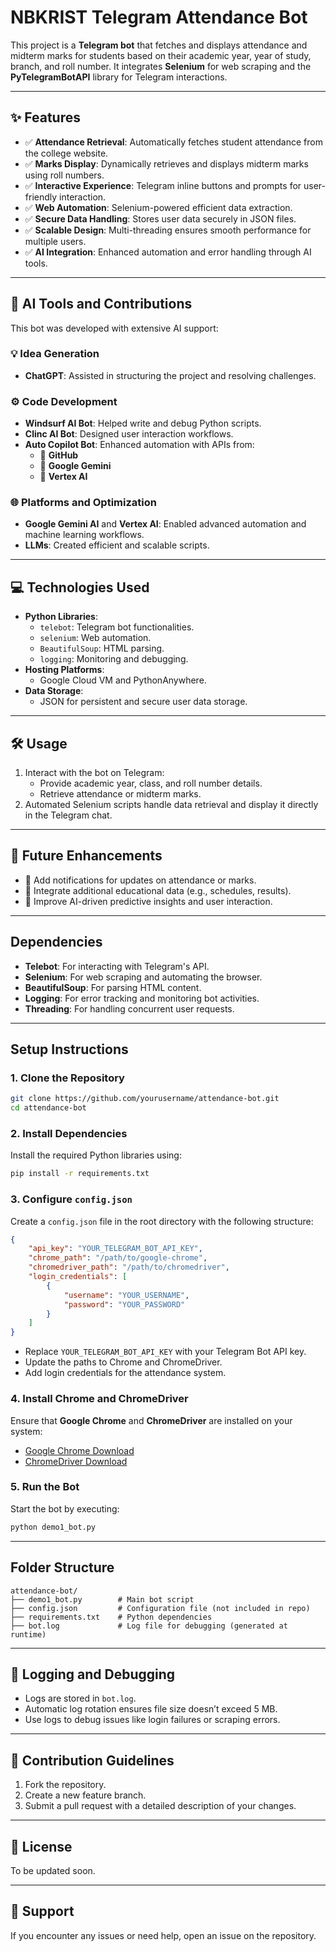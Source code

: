 # NBKRIST Telegram Attendance Bot

This project is a **Telegram bot** that fetches and displays attendance and midterm marks for students based on their academic year, year of study, branch, and roll number. It integrates **Selenium** for web scraping and the **PyTelegramBotAPI** library for Telegram interactions.

---

## ✨ Features

- ✅ **Attendance Retrieval**: Automatically fetches student attendance from the college website.
- ✅ **Marks Display**: Dynamically retrieves and displays midterm marks using roll numbers.
- ✅ **Interactive Experience**: Telegram inline buttons and prompts for user-friendly interaction.
- ✅ **Web Automation**: Selenium-powered efficient data extraction.
- ✅ **Secure Data Handling**: Stores user data securely in JSON files.
- ✅ **Scalable Design**: Multi-threading ensures smooth performance for multiple users.
- ✅ **AI Integration**: Enhanced automation and error handling through AI tools.

---

## 🤖 AI Tools and Contributions

This bot was developed with extensive AI support:

### **💡 Idea Generation**
- **ChatGPT**: Assisted in structuring the project and resolving challenges.

### **⚙️ Code Development**
- **Windsurf AI Bot**: Helped write and debug Python scripts.
- **Clinc AI Bot**: Designed user interaction workflows.
- **Auto Copilot Bot**: Enhanced automation with APIs from:
  - 🔑 **GitHub**
  - 🔑 **Google Gemini**
  - 🔑 **Vertex AI**

### **🌐 Platforms and Optimization**
- **Google Gemini AI** and **Vertex AI**: Enabled advanced automation and machine learning workflows.
- **LLMs**: Created efficient and scalable scripts.

---

## 💻 Technologies Used

- **Python Libraries**:
  - `telebot`: Telegram bot functionalities.
  - `selenium`: Web automation.
  - `BeautifulSoup`: HTML parsing.
  - `logging`: Monitoring and debugging.
- **Hosting Platforms**:
  - Google Cloud VM and PythonAnywhere.
- **Data Storage**:
  - JSON for persistent and secure user data storage.

---

## 🛠️ Usage

1. Interact with the bot on Telegram:
   - Provide academic year, class, and roll number details.
   - Retrieve attendance or midterm marks.
2. Automated Selenium scripts handle data retrieval and display it directly in the Telegram chat.

---

## 🔮 Future Enhancements

- 🔔 Add notifications for updates on attendance or marks.
- 📅 Integrate additional educational data (e.g., schedules, results).
- 🤖 Improve AI-driven predictive insights and user interaction.

---

## Dependencies

- **Telebot**: For interacting with Telegram's API.
- **Selenium**: For web scraping and automating the browser.
- **BeautifulSoup**: For parsing HTML content.
- **Logging**: For error tracking and monitoring bot activities.
- **Threading**: For handling concurrent user requests.

---

## Setup Instructions

### 1. Clone the Repository

```bash
git clone https://github.com/yourusername/attendance-bot.git
cd attendance-bot
```

### 2. Install Dependencies

Install the required Python libraries using:

```bash
pip install -r requirements.txt
```

### 3. Configure `config.json`

Create a `config.json` file in the root directory with the following structure:

```json
{
    "api_key": "YOUR_TELEGRAM_BOT_API_KEY",
    "chrome_path": "/path/to/google-chrome",
    "chromedriver_path": "/path/to/chromedriver",
    "login_credentials": [
        {
            "username": "YOUR_USERNAME",
            "password": "YOUR_PASSWORD"
        }
    ]
}
```

- Replace `YOUR_TELEGRAM_BOT_API_KEY` with your Telegram Bot API key.
- Update the paths to Chrome and ChromeDriver.
- Add login credentials for the attendance system.

### 4. Install Chrome and ChromeDriver

Ensure that **Google Chrome** and **ChromeDriver** are installed on your system:

- [Google Chrome Download](https://www.google.com/chrome/)
- [ChromeDriver Download](https://chromedriver.chromium.org/)

### 5. Run the Bot

Start the bot by executing:

```bash
python demo1_bot.py
```

----

## Folder Structure

```plaintext
attendance-bot/
├── demo1_bot.py        # Main bot script
├── config.json         # Configuration file (not included in repo)
├── requirements.txt    # Python dependencies
├── bot.log             # Log file for debugging (generated at runtime)

```

---

## 🔧 Logging and Debugging

- Logs are stored in `bot.log`.
- Automatic log rotation ensures file size doesn’t exceed 5 MB.
- Use logs to debug issues like login failures or scraping errors.

---

## 🤝 Contribution Guidelines

1. Fork the repository.
2. Create a new feature branch.
3. Submit a pull request with a detailed description of your changes.

---

## 📜 License

To be updated soon.

---

## 💬 Support

If you encounter any issues or need help, open an issue on the repository.
